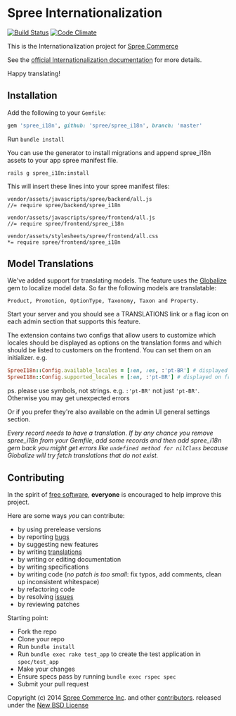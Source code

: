 # Spree Internationalization

[![Build Status](https://travis-ci.org/spree/spree_i18n.png?branch=master)](https://travis-ci.org/spree/spree_i18n)
[![Code Climate](https://codeclimate.com/github/spree/spree_i18n.png)](https://codeclimate.com/github/spree/spree_i18n)

This is the Internationalization project for [Spree Commerce][1]

See the [official Internationalization documentation][2] for more details.

Happy translating!

## Installation

Add the following to your `Gemfile`:

```ruby
gem 'spree_i18n', github: 'spree/spree_i18n', branch: 'master'
```

Run `bundle install`

You can use the generator to install migrations and append spree_i18n assets to
your app spree manifest file.

    rails g spree_i18n:install

This will insert these lines into your spree manifest files:

    vendor/assets/javascripts/spree/backend/all.js
    //= require spree/backend/spree_i18n

    vendor/assets/javascripts/spree/frontend/all.js
    //= require spree/frontend/spree_i18n

    vendor/assets/stylesheets/spree/frontend/all.css
    *= require spree/frontend/spree_i18n

## Model Translations

We've added support for translating models. The feature uses the [Globalize][3]
gem to localize model data. So far the following models are translatable:

    Product, Promotion, OptionType, Taxonomy, Taxon and Property.

Start your server and you should see a TRANSLATIONS link or a flag icon on each
admin section that supports this feature.

The extension contains two configs that allow users to customize which locales
should be displayed as options on the translation forms and which should be
listed to customers on the frontend. You can set them on an initializer. e.g.

```ruby
SpreeI18n::Config.available_locales = [:en, :es, :'pt-BR'] # displayed on translation forms
SpreeI18n::Config.supported_locales = [:en, :'pt-BR'] # displayed on frontend select box
```

ps. please use symbols, not strings. e.g. `:'pt-BR'` not just `'pt-BR'`. Otherwise
you may get unexpected errors

Or if you prefer they're also available on the admin UI general settings section.

*Every record needs to have a translation. If by any chance you remove spree_i18n
from your Gemfile, add some records and then add spree_i18n gem back you might get
errors like ``undefined method for nilClass`` because Globalize will try fetch
translations that do not exist.*

## Contributing

In the spirit of [free software][7], **everyone** is encouraged to help improve this project.

Here are some ways *you* can contribute:

* by using prerelease versions
* by reporting [bugs][8]
* by suggesting new features
* by writing [translations][9]
* by writing or editing documentation
* by writing specifications
* by writing code (*no patch is too small*: fix typos, add comments, clean up inconsistent whitespace)
* by refactoring code
* by resolving [issues][8]
* by reviewing patches

Starting point:

* Fork the repo
* Clone your repo
* Run `bundle install`
* Run `bundle exec rake test_app` to create the test application in `spec/test_app`
* Make your changes
* Ensure specs pass by running `bundle exec rspec spec`
* Submit your pull request

Copyright (c) 2014 [Spree Commerce Inc][3]. and other [contributors][5]. released under the [New BSD License][6]

[1]: http://spreecommerce.com
[2]: http://guides.spreecommerce.com/i18n.html
[3]: https://github.com/globalize/globalize
[4]: https://github.com/spree
[5]: https://github.com/spree/spree_i18n/graphs/contributors
[6]: https://github.com/spree/spree_i18n/blob/master/LICENSE.md
[7]: http://www.fsf.org/licensing/essays/free-sw.html
[8]: https://github.com/spree/spree_i18n/issues
[9]: http://www.localeapp.com/projects/4605

